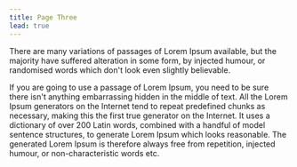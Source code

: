 ```yaml
---
title: Page Three
lead: true
---
```


There are many variations of passages of Lorem Ipsum available, but the majority have suffered alteration in some form, by injected humour, or randomised words which don't look even slightly believable. 

If you are going to use a passage of Lorem Ipsum, you need to be sure there isn't anything embarrassing hidden in the middle of text. All the Lorem Ipsum generators on the Internet tend to repeat predefined chunks as necessary, making this the first true generator on the Internet. It uses a dictionary of over 200 Latin words, combined with a handful of model sentence structures, to generate Lorem Ipsum which looks reasonable. The generated Lorem Ipsum is therefore always free from repetition, injected humour, or non-characteristic words etc.